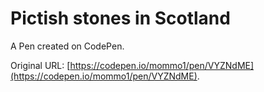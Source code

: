 # Pictish stones in Scotland

A Pen created on CodePen.

Original URL: [https://codepen.io/mommo1/pen/VYZNdME](https://codepen.io/mommo1/pen/VYZNdME).

